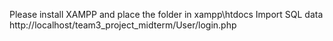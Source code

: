 Please install XAMPP and place the folder in xampp\htdocs
Import SQL data
http://localhost/team3_project_midterm/User/login.php

